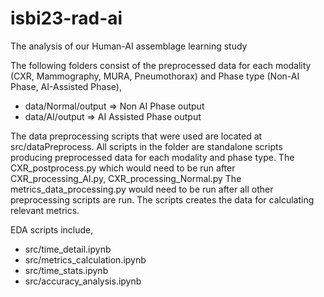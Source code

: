 # isbi23-rad-ai
The analysis of our Human-AI assemblage learning study

The following folders consist of the preprocessed data for each modality (CXR, Mammography, MURA, Pneumothorax) and Phase type (Non-AI Phase, AI-Assisted Phase),
- data/Normal/output => Non AI Phase output
- data/AI/output => AI Assisted Phase output

The data preprocessing scripts that were used are located at src/dataPreprocess. All scripts in the folder are standalone scripts producing preprocessed data for each modality and phase type.
The CXR_postprocess.py which would need to be run after CXR_processing_AI.py, CXR_processing_Normal.py
The metrics_data_processing.py would need to be run after all other preprocessing scripts are run. The scripts creates the data for calculating relevant metrics.

EDA scripts include,
- src/time_detail.ipynb
- src/metrics_calculation.ipynb
- src/time_stats.ipynb
- src/accuracy_analysis.ipynb
